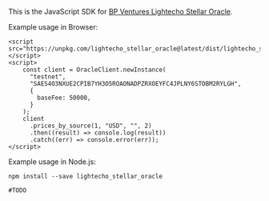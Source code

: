 This is the JavaScript SDK for [BP Ventures Lightecho Stellar Oracle](https://github.com/bp-ventures/lightecho-stellar-oracle).

Example usage in Browser:

```
<script src="https://unpkg.com/lightecho_stellar_oracle@latest/dist/lightecho_stellar_oracle.min.js"></script>
<script>
    const client = OracleClient.newInstance(
      "testnet",
      "SAES4O3NXUE2CPIB7YH3O5ROAONADPZRXOEYFC4JPLNY6STOBM2RYLGH",
      {
        baseFee: 50000,
      }
    );
    client
      .prices_by_source(1, "USD", "", 2)
      .then((result) => console.log(result))
      .catch((err) => console.error(err));
</script>
```

Example usage in Node.js:

```
npm install --save lightecho_stellar_oracle
```

```
#TODO
```
